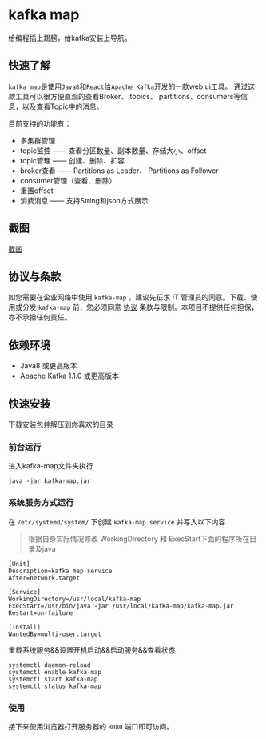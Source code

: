 # kafka map

给编程插上翅膀，给kafka安装上导航。

## 快速了解

`kafka map`是使用`Java8`和`React`给`Apache Kafka`开发的一款web ui工具。
通过这款工具可以很方便直观的查看Broker、 topics、 partitions、consumers等信息，以及查看Topic中的消息。

目前支持的功能有：

- 多集群管理
- topic监控 —— 查看分区数量、副本数量、存储大小、offset
- topic管理 —— 创建、删除、扩容
- broker查看 —— Partitions as Leader、	Partitions as Follower
- consumer管理（查看、删除）
- 重置offset
- 消费消息 —— 支持String和json方式展示

## 截图

[截图](docs/screenshot.md)

## 协议与条款

如您需要在企业网络中使用 `kafka-map` ，建议先征求 IT 管理员的同意。下载、使用或分发 `kafka-map` 前，您必须同意 [协议](./LICENSE) 条款与限制。本项目不提供任何担保，亦不承担任何责任。

## 依赖环境

- Java8 或更高版本
- Apache Kafka 1.1.0 或更高版本


## 快速安装

下载安装包并解压到你喜欢的目录

### 前台运行
进入kafka-map文件夹执行
```shell
java -jar kafka-map.jar 
```

### 系统服务方式运行

在 `/etc/systemd/system/` 下创建 `kafka-map.service` 并写入以下内容

> 根据自身实际情况修改 WorkingDirectory 和 ExecStart下面的程序所在目录及java
```shell
[Unit]
Description=kafka map service
After=network.target

[Service]
WorkingDirectory=/usr/local/kafka-map
ExecStart=/usr/bin/java -jar /usr/local/kafka-map/kafka-map.jar
Restart=on-failure

[Install]
WantedBy=multi-user.target
```

重载系统服务&&设置开机启动&&启动服务&&查看状态

```shell
systemctl daemon-reload
systemctl enable kafka-map
systemctl start kafka-map
systemctl status kafka-map
```

### 使用

接下来使用浏览器打开服务器的 `8080` 端口即可访问。